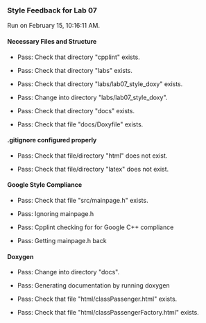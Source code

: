 ### Style Feedback for Lab 07

Run on February 15, 10:16:11 AM.


#### Necessary Files and Structure

+ Pass: Check that directory "cpplint" exists.

+ Pass: Check that directory "labs" exists.

+ Pass: Check that directory "labs/lab07_style_doxy" exists.

+ Pass: Change into directory "labs/lab07_style_doxy".

+ Pass: Check that directory "docs" exists.

+ Pass: Check that file "docs/Doxyfile" exists.


#### .gitignore configured properly

+ Pass: Check that file/directory "html" does not exist.

+ Pass: Check that file/directory "latex" does not exist.


#### Google Style Compliance

+ Pass: Check that file "src/mainpage.h" exists.

+ Pass: Ignoring mainpage.h



+ Pass: Cpplint checking for for Google C++ compliance

+ Pass: Getting mainpage.h back




#### Doxygen

+ Pass: Change into directory "docs".

+ Pass: Generating documentation by running doxygen

+ Pass: Check that file "html/classPassenger.html" exists.

+ Pass: Check that file "html/classPassengerFactory.html" exists.

